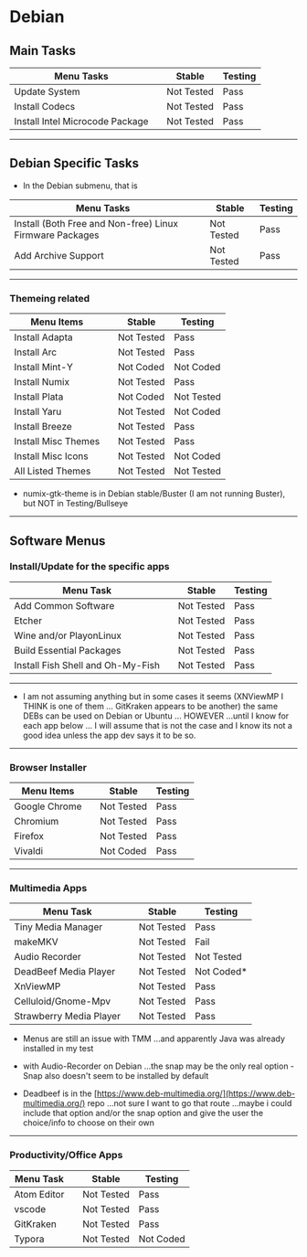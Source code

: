 # Debian

## Main Tasks

| Menu Tasks                      |     | Stable     | Testing |
| ------------------------------- | --- | ---------- | ------- |
| Update System                   |     | Not Tested | Pass    |
| Install Codecs                  |     | Not Tested | Pass    |
| Install Intel Microcode Package |     | Not Tested | Pass    |

---

## Debian Specific Tasks 

* In the Debian submenu, that is

| Menu Tasks                                               |     | Stable     | Testing |
| -------------------------------------------------------- | --- | ---------- | ------- |
| Install (Both Free and Non-free) Linux Firmware Packages |     | Not Tested | Pass    |
| Add Archive Support                                      |     | Not Tested | Pass    |

---

### Themeing related

| Menu Items          |     | Stable     | Testing    |
| ------------------- | --- | ---------- | ---------- |
| Install Adapta      |     | Not Tested | Pass       |
| Install Arc         |     | Not Tested | Pass       |
| Install Mint-Y      |     | Not Coded  | Not Coded  |
| Install Numix       |     | Not Tested | Pass       |
| Install Plata       |     | Not Coded  | Not Tested |
| Install Yaru        |     | Not Tested | Not Coded  |
| Install Breeze      |     | Not Tested | Pass       |
| Install Misc Themes |     | Not Tested | Pass       |
| Install Misc Icons  |     | Not Tested | Not Coded  |
| All Listed Themes   |     | Not Tested | Not Tested |

- numix-gtk-theme is in Debian stable/Buster (I am not running Buster), but NOT in Testing/Bullseye

---

## Software Menus

### Install/Update for the specific apps

| Menu Task                         |     | Stable     | Testing |
| --------------------------------- | --- | ---------- | ------- |
| Add Common Software               |     | Not Tested | Pass    |
| Etcher                            |     | Not Tested | Pass    |
| Wine and/or PlayonLinux           |     | Not Tested | Pass    |
| Build Essential Packages          |     | Not Tested | Pass    |
| Install Fish Shell and Oh-My-Fish |     | Not Tested | Pass    |

---

* I am not assuming anything but in some cases it seems (XNViewMP I THINK is one of them ... GitKraken appears to be another) the same DEBs can be used on Debian or Ubuntu ... HOWEVER ...until I know for each app below ... I will assume that is not the case and I know its not a good idea unless the app dev says it to be so.

---

### Browser Installer

| Menu Items    |     | Stable     | Testing |
| ------------- | --- | ---------- | ------- |
| Google Chrome |     | Not Tested | Pass    |
| Chromium      |     | Not Tested | Pass    |
| Firefox       |     | Not Tested | Pass    |
| Vivaldi       |     | Not Coded  | Pass    |

---

### Multimedia Apps

| Menu Task               |     | Stable     | Testing    |
| ----------------------- | --- | ---------- | ---------- |
| Tiny Media Manager      |     | Not Tested | Pass       |
| makeMKV                 |     | Not Tested | Fail       |
| Audio Recorder          |     | Not Tested | Not Tested |
| DeadBeef Media Player   |     | Not Tested | Not Coded* |
| XnViewMP                |     | Not Tested | Pass       |
| Celluloid/Gnome-Mpv     |     | Not Tested | Pass       |
| Strawberry Media Player |     | Not Tested | Pass       |

* Menus are still an issue with TMM ...and apparently Java was already installed in my test

* with Audio-Recorder on Debian ...the snap may be the only real option -  Snap also doesn't seem to be installed by default 

* Deadbeef is in the [https://www.deb-multimedia.org/](https://www.deb-multimedia.org/) repo ...not sure I want to go that route ...maybe i could include that option and/or the snap option and give the user the choice/info to choose on their own

---

### Productivity/Office Apps

| Menu Task   |     | Stable     | Testing   |
| ----------- | --- | ---------- | --------- |
| Atom Editor |     | Not Tested | Pass      |
| vscode      |     | Not Tested | Pass      |
| GitKraken   |     | Not Tested | Pass      |
| Typora      |     | Not Tested | Not Coded |
